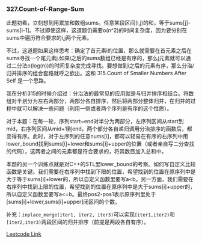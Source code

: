 ### 327.Count-of-Range-Sum

此题初看，立刻想到用累加和数组sums。任意某段区间(i,j)的和，等于sums[j]-sums[i-1]。不过即使这样，这道题仍需要o(n^2)的时间复杂度，因为要分别在sums中遍历符合要求的i,j两个元素。

不过，这道题如果这样思考：确定了首元素i的位置，那么就需要在首元素之后在sums寻找一个尾元素j.如果i之后的sums数组已经是有序的，那么j元素就可以通过二分法o(log(n))的时间复杂度完成寻找。要想做到i之后的元素有序，那么分治/归并排序的组合套路就呼之欲出。这和 315.Count of Smaller Numbers After Self 是一个思路。

我在分析315的时候介绍过：分治法的最常见的应用就是与归并排序相结合。将数组对半划分为左右两部分，两部分各自排序，然后将两部分整体归并，在归并的过程中就可以解决一些问题（利用一侧或者两个序列是有序的这个性质）。

对于本题：在每一轮，序列start~end对半分为两部分，左序列区间从start到mid，右序列区间从mid+1到end。两个部分各自递归调用分治排序的函数后，都变得有序。此时，对于左序列的任意nums[i]，都可以轻易在有序的右序列中用lower_bound找到sums[i]+lower和sums[i]+upper的位置（或者亲自写二分查找的代码），这两者之间的元素都是符合要求的，将其数目加入总和中。

本题的另一个训练点就是对C++的STL里lower_bound的考察。如何写自定义比较函数是关键。我们需要在右序列中找到下限的位置，希望找到的位置在原序列中是大于等于sums[i]+lower的，所以自定义函数里要写a<b。另一方面，我们需要在右序列中找到上限的位置，希望找到的位置在原序列中是大于sums[i]+upper的，所以自定义函数里要写a<=b。最终pos2-pos1表示原序列里处于[sums[i]+lower,sums[i]+upper]闭区间的个数。

补充：```inplace_merge(iter1, iter2, iter3)```可以实现```[iter1,iter2)```和```[iter2,iter3)```两段区间的归并排序（前提是两段各自有序）。

[Leetcode Link](https://leetcode.com/problems/count-of-range-sum)
